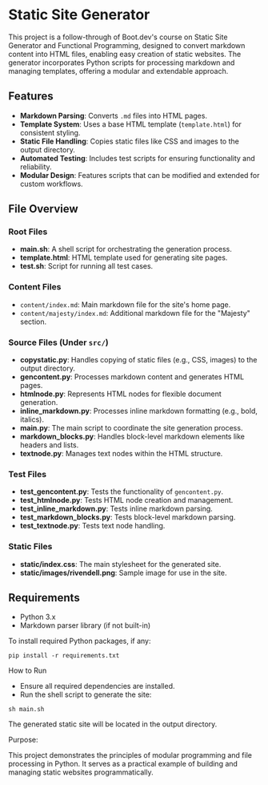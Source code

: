 # Static Site Generator

This project is a follow-through of Boot.dev's course on Static Site Generator and Functional Programming, designed to convert markdown content into HTML files, enabling easy creation of static websites. The generator incorporates Python scripts for processing markdown and managing templates, offering a modular and extendable approach.

## Features

- **Markdown Parsing**: Converts `.md` files into HTML pages.
- **Template System**: Uses a base HTML template (`template.html`) for consistent styling.
- **Static File Handling**: Copies static files like CSS and images to the output directory.
- **Automated Testing**: Includes test scripts for ensuring functionality and reliability.
- **Modular Design**: Features scripts that can be modified and extended for custom workflows.

## File Overview

### Root Files
- **main.sh**: A shell script for orchestrating the generation process.
- **template.html**: HTML template used for generating site pages.
- **test.sh**: Script for running all test cases.

### Content Files
- `content/index.md`: Main markdown file for the site's home page.
- `content/majesty/index.md`: Additional markdown file for the "Majesty" section.

### Source Files (Under `src/`)
- **copystatic.py**: Handles copying of static files (e.g., CSS, images) to the output directory.
- **gencontent.py**: Processes markdown content and generates HTML pages.
- **htmlnode.py**: Represents HTML nodes for flexible document generation.
- **inline_markdown.py**: Processes inline markdown formatting (e.g., bold, italics).
- **main.py**: The main script to coordinate the site generation process.
- **markdown_blocks.py**: Handles block-level markdown elements like headers and lists.
- **textnode.py**: Manages text nodes within the HTML structure.

### Test Files
- **test_gencontent.py**: Tests the functionality of `gencontent.py`.
- **test_htmlnode.py**: Tests HTML node creation and management.
- **test_inline_markdown.py**: Tests inline markdown parsing.
- **test_markdown_blocks.py**: Tests block-level markdown parsing.
- **test_textnode.py**: Tests text node handling.

### Static Files
- **static/index.css**: The main stylesheet for the generated site.
- **static/images/rivendell.png**: Sample image for use in the site.

## Requirements
- Python 3.x
- Markdown parser library (if not built-in)

To install required Python packages, if any:
```
pip install -r requirements.txt
```
How to Run
- Ensure all required dependencies are installed.
- Run the shell script to generate the site:
```
sh main.sh
```
The generated static site will be located in the output directory.

Purpose:

This project demonstrates the principles of modular programming and file processing in Python. It serves as a practical example of building and managing static websites programmatically.
